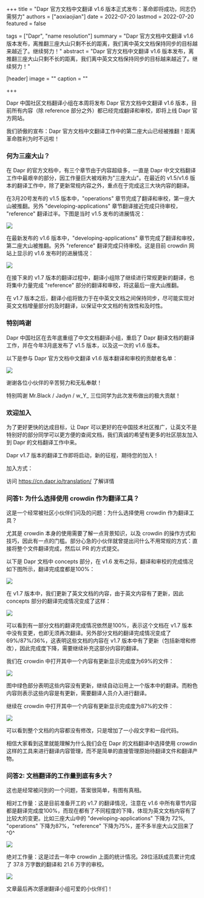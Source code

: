 +++
title = "Dapr 官方文档中文翻译 v1.6 版本正式发布：革命即将成功，同志仍需努力"
authors = ["aoxiaojian"]
date =  2022-07-20
lastmod = 2022-07-20
featured = false

tags = ["Dapr", "name resolution"]
summary = "Dapr 官方文档中文翻译 v1.6 版本发布，离推翻三座大山只剩不长的距离，我们离中英文文档保持同步的目标越来越近了。继续努力！"
abstract = "Dapr 官方文档中文翻译 v1.6 版本发布，离推翻三座大山只剩不长的距离，我们离中英文文档保持同步的目标越来越近了。继续努力！"

[header]
image = ""
caption = ""

+++

Dapr 中国社区文档翻译小组在本周将发布 Dapr 官方文档中文翻译 v1.6 版本，目前所有内容（除 reference 部分之外）都已经完成翻译和审校，即将上线 Dapr 官方网站。

我们骄傲的宣布：Dapr 官方文档中文翻译工作中的第二座大山已经被推翻！距离革命胜利为时不远啦！

### 何为三座大山？

在 Dapr 的官方文档中，有三个章节由于内容超级多，一直是 Dapr 中文文档翻译工作中最艰辛的部分，因工作量巨大被戏称为"三座大山"。在最近的 v1.5/v1.6 版本的翻译工作中，除了更新常规内容之外，重点在于完成这三大块内容的翻译。

在3月20号发布的 v1.5 版本中，"operations" 章节完成了翻译和审校，第一座大山被推翻。另外 "developing-applications" 章节翻译接近完成只待审校， "reference" 翻译过半。下图是当时 v1.5 发布的进展情况：

![](images/v1.5-overview.png)

在最新发布的 v1.6 版本中，"developing-applications" 章节完成了翻译和审校，第二座大山被推翻。另外 "reference" 翻译完成只待审校。这是目前 crowdin 网站上显示的 v1.6 发布时的进展情况：

![](images/v1.6-overview.png)

在接下来的 v1.7 版本的翻译过程中，翻译小组除了继续进行常规更新的翻译，也将集中力量完成 "reference" 部分的翻译和审校，将这最后一座大山推翻。

在 v1.7 版本之后，翻译小组将致力于在中英文文档之间保持同步，尽可能实现对英文文档增量部分的及时翻译，以保证中文文档的有效性和及时性。

### 特别鸣谢

Dapr 中国社区在去年底重组了中文文档翻译小组，重启了 Dapr 翻译文档的翻译工作，并在今年3月底发布了 v1.5 版本，以及这一次的 v1.6 版本。

以下是参与 Dapr 官方文档中文翻译 v1.6 版本翻译和审校的贡献者名单：

![](images/contributors.png)

谢谢各位小伙伴的辛苦努力和无私奉献！

特别鸣谢 Mr.Black / Jadyn / w_Y_ 三位同学为此次发布做出的极大贡献！

### 欢迎加入

为了更好更快的达成目标，让 Dapr 可以更好的在中国技术社区推广，让英文不是特别好的部分同学可以更方便的查阅文档，我们真诚的希望有更多的社区朋友加入到 Dapr 的文档翻译工作中来。

Dapr v1.7 版本的翻译工作即将启动，新的征程，期待您的加入！

加入方式：

访问 https://cn.dapr.io/translation/ 了解详情

### 问答1: 为什么选择使用 crowdin 作为翻译工具？

这是一个经常被社区小伙伴们问及的问题：为什么选择使用 crowdin 作为翻译工具？

尤其是 crowdin 本身的使用需要了解一点背景知识，以及 crowdin 的操作方式和技巧，因此有一点的门槛。部分心急的小伙伴就曾提出问什么不用常规的方式：直接将整个文件翻译完成，然后以 PR 的方式提交。

以下是 Dapr 文档中 concepts 部分，在 v1.6 发布之际，翻译和审校的完成情况如下图所示，翻译完成度都是100%：

![](images/v1.6-concepts.png)

在 v1.7 版本中，我们更新了英文文档的内容，由于英文内容有了更新，因此 concepts 部分的翻译完成情况变成了这样：

![](images/v1.7-concepts.png)

可以看到有一部分文档的翻译完成情况依然是100%，表示这个文档在 v1.7 版本中没有变更，也即无须再次翻译。另外部分文档的翻译完成情况变成了69%/87%/36%，这表明这些文档的内容在 v1.7 版本中有了更新（包括新增和修改），因此完成度下降，需要继续补充这部分内容的翻译。

我们在 crowdin 中打开其中一个内容有更新显示完成度为69%的文件：

![](images/content-updated.png)

图中绿色部分表明这些内容没有更新，继续自动沿用上一个版本中的翻译。而粉色内容则表示这些内容是有更新，需要翻译人员介入进行翻译。

继续在 crowdin 中打开其中一个内容有更新显示完成度为87%的文件：

![](images/contend-added.png)

可以看到整个文档的内容都没有修改，只是增加了一小段文字和一段代码。

相信大家看到这里就能理解为什么我们会在 Dapr 的文档翻译中选择使用 crowdin 这样的工具来进行翻译内容管理，而不是简单的直接管理原始待翻译文件和翻译产物。

### 问答2: 文档翻译的工作量到底有多大？

这也是经常被问到的一个问题，答案很简单，有图有真相。

相对工作量：这是目前准备开工的 v1.7 的翻译情况，注意在 v1.6 中所有章节内容都是翻译完成度100%，而现在都有了不同程度的下降，体现为英文文档内容有了比较大的变更。比如三座大山中的 "developing-applications" 下降为 72%, "operations" 下降为87%，"reference" 下降为75%，差不多半座大山又回来了 ^0^

![](images/v1.7-workload.png)

绝对工作量：这是过去一年中 crowdin 上面的统计情况。28位活跃成员累计完成了 37.8 万字数的翻译和 21.6 万字的审校。

![](images/project-status.png)

文章最后再次感谢翻译小组可爱的小伙伴们！
